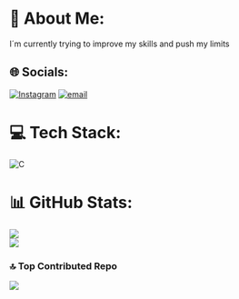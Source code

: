 # 💫 About Me:
I´m currently trying to improve my skills and push my limits


## 🌐 Socials:
[![Instagram](https://img.shields.io/badge/Instagram-%23E4405F.svg?logo=Instagram&logoColor=white)](https://instagram.com/monerris_) [![email](https://img.shields.io/badge/Email-D14836?logo=gmail&logoColor=white)](mailto:luis.anton0910@gmail.com) 

# 💻 Tech Stack:
![C](https://img.shields.io/badge/c-%2300599C.svg?style=for-the-badge&logo=c&logoColor=white)
# 📊 GitHub Stats:
![](https://github-readme-stats.vercel.app/api?username=Coderris&theme=dark&hide_border=true&include_all_commits=false&count_private=false)<br/>
![](https://nirzak-streak-stats.vercel.app/?user=Coderris&theme=dark&hide_border=true)<br/>


### 🔝 Top Contributed Repo
![](https://github-contributor-stats.vercel.app/api?username=Coderris&limit=5&theme=dark&combine_all_yearly_contributions=true)

<!-- Proudly created with GPRM ( https://gprm.itsvg.in ) -->
